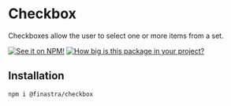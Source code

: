 # Checkbox

Checkboxes allow the user to select one or more items from a set.

[![See it on NPM!](https://img.shields.io/npm/v/@finastra/checkbox?style=for-the-badge)](https://www.npmjs.com/package/@finastra/checkbox)
[![How big is this package in your project?](https://img.shields.io/bundlephobia/minzip/@finastra/checkbox?style=for-the-badge)](https://bundlephobia.com/result?p=@finastra/checkbox')

## Installation

```
npm i @finastra/checkbox
```
